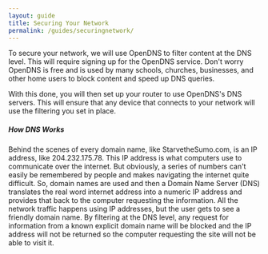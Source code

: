 ```yaml
---
layout: guide
title: Securing Your Network
permalink: /guides/securingnetwork/
---
```


To secure your network, we will use OpenDNS to filter content at the DNS level. This will require signing up for the OpenDNS service. Don't worry OpenDNS is free and is used by many schools, churches, businesses, and other home users to block content and speed up DNS queries.

With this done, you will then set up your router to use OpenDNS's DNS servers. This will ensure that any device that connects to your network will use the filtering you set in place.

<div class="tip">
  <h5>How DNS Works</h5>
  <p>Behind the scenes of every domain name, like StarvetheSumo.com, is an IP address, like 204.232.175.78. This IP address is what computers use to communicate over the internet. But obviously, a series of numbers can't easily be remembered by people and makes navigating the internet quite difficult. So, domain names are used and then a Domain Name Server (DNS) translates the real word internet address into a numeric IP address and provides that back to the computer requesting the information. All the network traffic happens using IP addresses, but the user gets to see a friendly domain name. By filtering at the DNS level, any request for information from a known explicit domain name will be blocked and the IP address will not be returned so the computer requesting the site will not be able to visit it.</p>
</div>